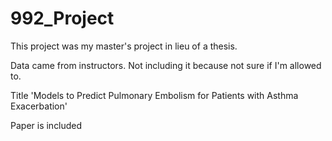 # 992_Project

This project was my master's project in lieu of a thesis.

Data came from instructors. Not including it because not sure if I'm allowed to.

Title 'Models to Predict Pulmonary Embolism for Patients with Asthma Exacerbation'

Paper is included
